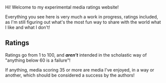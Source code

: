 Hi! Welcome to my experimental media ratings website!

Everything you see here is very much a work in progress, ratings included, as I'm still figuring out what's the most fun way to share with the world what I like and what I don't!

## Ratings

Ratings go from 1 to 100, and ***aren't*** intended in the scholastic way of "anything below 60 is a failure"!

If anything, media scoring 35 or more are media I've enjoyed, in a way or another, which should be considered a success by the authors!

